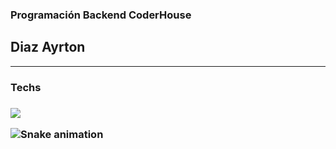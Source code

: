 ### Programación Backend CoderHouse
## Diaz Ayrton

---
<H3>Techs<H3>
  <p align="left">  
    <img src="https://skillicons.dev/icons?i=nodejs,js,pug,express,webpack,firebase,mongodb,mysql,sqlite&theme=dark" /> 
</p>


![Snake animation](https://github.com/ayrtondiaz/ayrtondiaz/blob/output/github-contribution-grid-snake.svg)
